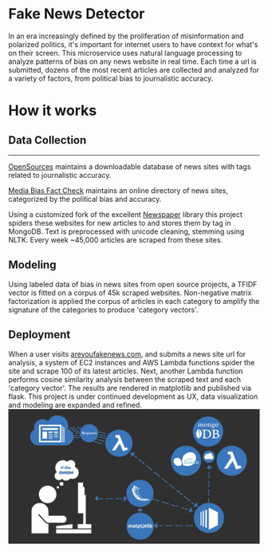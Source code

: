 Fake News Detector
==============

In an era increasingly defined by the proliferation of misinformation and polarized politics, it's important for internet users to have context for what's on their screen. This microservice uses natural language processing to analyze patterns of bias on any news website in real time. Each time a url is submitted, dozens of the most recent articles are collected and analyzed for a variety of factors, from political bias to journalistic accuracy. 

# How it works


## Data Collection
--------

[OpenSources](http://www.opensources.co/) maintains a downloadable database of news sites with tags related to journalistic accuracy.


[Media Bias Fact Check](https://mediabiasfactcheck.com/)  maintains an online directory of news sites, categorized by the political bias and accuracy.


Using a customized fork of the excellent [Newspaper](https://github.com/codelucas/newspaper) library this project spiders these websites for new articles to and stores them by tag in MongoDB. Text is preprocessed with unicode cleaning, stemming using NLTK.
Every week ~45,000 articles are scraped from these sites.

Modeling
--------

Using labeled data of bias in news sites from open source projects, a TFIDF vector is fitted on a corpus of 45k scraped websites. Non-negative matrix factorization is applied the corpus of articles in each category to amplify the signature of the categories to produce 'category vectors'. 

Deployment
----------

When a user visits [areyoufakenews.com](http://areyoufakenews.com/), and submits a news site url for analysis, a system of EC2 instances and AWS Lambda functions spider the site and scrape 100 of its latest articles. Next, another Lambda function performs cosine similarity analysis between the scraped text and each 'category vector'. The results are rendered in matplotlib and published via flask. This project is under continued development as UX, data visualization and modeling are expanded and refined.
![alt text](web/static/img/workflow_bg.png "flow")



